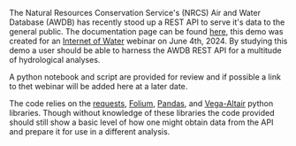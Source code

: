 The Natural Resources Conservation Service's (NRCS) Air and Water Database (AWDB) has recently stood up a REST API to serve it's data to the general public. 
The documentation page can be found [here](https://wcc.sc.egov.usda.gov/awdbRestApi/swagger-ui/index.html), this demo was created for an [Internet of Water](https://internetofwater.org/) webinar on June 4th, 2024. 
By studying this demo a user should be able to harness the AWDB REST API for a multitude of hydrological analyses.

A python notebook and script are provided for review and if possible a link to thet webinar will be added here at a later date. 

The code relies on the [requests](https://requests.readthedocs.io/en/latest/), [Folium](https://python-visualization.github.io/folium/latest/getting_started.html), [Pandas](https://pandas.pydata.org/), and [Vega-Altair](https://altair-viz.github.io/) python libraries.
Though without knowledge of these libraries the code provided should still show a basic level of how one might obtain data from the API and prepare it for use in a different analysis.

